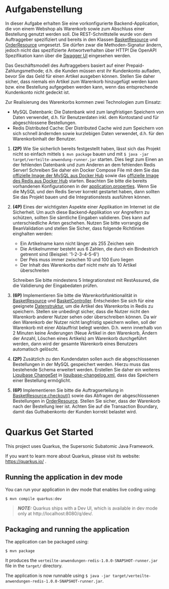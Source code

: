 # Aufgabenstellung
In dieser Aufgabe erhalten Sie eine vorkonfigurierte Backend-Application, die von einem Webshop als Warenkorb sowie zum Abschluss einer Bestellung genutzt werden soll.
Die REST-Schnittstelle wurde von dem Auftraggeber spezifiziert und bereits in den Klassen
[BasketResource](main/java/de/berlin/htw/boundary/BasketResource.java) und
[OrderResource](main/java/de/berlin/htw/boundary/OrderResource.java)
umgesetzt.
Sie dürfen zwar die Methoden-Signatur ändern, jedoch nicht das spezifizierte Antwortverhalten über HTTP! Die OpenAPI Spezifikation kann über die [Swagger UI](http://localhost:8080/q/swagger/)
eingesehen werden.

Das Geschäftsmodell des Auftraggebers basiert auf einer
Prepaid-Zahlungsmethode; d.h. die Kunden müssen erst ihr Kundenkonto aufladen, bevor Sie das Geld für einen Artikel ausgeben können. 
Stellen Sie daher sicher, dass niemals ein Artikel zum Warenkorb hinzugefügt werden kann bzw. eine Bestellung aufgegeben werden kann, wenn das entsprechende Kundenkonto nicht gedeckt ist.

Zur Realisierung des Warenkorbs kommen zwei Technologien zum Einsatz:
- MySQL Datenbank: Die Datenbank wird zum langfristigen Speichern von Daten verwendet,
d.h. für Benutzerdaten inkl. dem Kontostand und für abgeschlossene Bestellungen.
- Redis Distributed Cache: Der Distributed Cache wird zum Speichern von sich schnell ändernden
sowie kurzlebigen Daten verwendet, d.h. für den Warenkorbinhalt der Benutzer.

1.  **(2P)** Wie Sie sicherlich bereits festgestellt haben, lässt sich das Projekt nicht so einfach mittels ``$ mvn package`` bauen und mit ``$ java -jar target/verteilte-anwendung-runner.jar`` starten. Dies liegt zum Einen an der fehlenden Datenbank und zum Anderen an dem fehlenden Redis Server! Schreiben Sie daher ein Docker Compose File mit dem Sie das
[offizielle Image der MySQL aus Docker Hub](https://hub.docker.com/_/mysql) sowie das
[offizielle Image des Redis aus Docker Hub](https://hub.docker.com/_/redis)
starten. Beachten Sie bitte die bereits vorhandenen Konfigurationen in der 
[application.properties](main/resources/application.properties). Wenn Sie die MySQL und den Redis Server korrekt gestartet haben, dann sollten Sie das Projekt bauen und die Integrationstests ausführen können.

2.  **(4P)** Eines der wichtigsten Aspekte einer Applikation im Internet ist die Sicherheit. Um auch diese Backend-Applikation vor Angreifern zu schützen, sollten Sie sämtliche Eingaben validieren. Dies kann auf unterschiedliche Arten geschehen. Nutzen Sie bitte vorrangig die BeanValidation und stellen Sie Sicher, dass folgende Richtlinien einghalten werden:
    - Ein Artikelname kann nicht länger als 255 Zeichen sein
    - Die Artikelnummer besteht aus 6 Zahlen, die durch ein Bindestrich getrennt sind (Beispiel: '1-2-3-4-5-6')
    - Der Peis muss immer zwischen 10 und 100 Euro liegen
    - Der Inhalt des Warenkorbs darf nicht mehr als 10 Artikel überschreiten

    Schreiben Sie bitte mindestens 5 Integrationstest mit RestAssured, 
    die die Validierung der Eingabedaten prüfen.

3.  **(6P)** Implementieren Sie bitte die Warenkorbfunktionalität in
[BasketResource](main/java/de/berlin/htw/boundary/BasketResource.java) und
[BasketController](main/java/de/berlin/htw/control/BasketController.java).
Entscheiden Sie sich für eine geeignete [Datenstruktur](https://redis.io/docs/data-types/),
um die Artikel des Warenkorbs in Redis zu speichern.
Stellen sie unbedingt sicher, dass die Nutzer nicht den Warenkorb anderer Nutzer sehen 
oder überschreiben können.
Da wir den Warenkorb der Nutzer nicht langfristig speichern wollen,
soll der Warenkorb mit einer Ablauffrist belegt werden. 
D.h. wenn innerhalb von 2 Minuten keine Änderungen (Neue Artikel in den Warenkorb,
Ändern der Anzahl, Löschen eines Artikels) am Warenkorb durchgeführt werden,
dann wird der gesamte Warenkorb eines Benutzers automatisch gelöscht.

4.  **(2P)** Zusätzlich zu den Kundendaten sollen auch
die abgeschlossenen Bestellungen in der MySQL gespeichert werden.
Hierzu muss das bestehende Schema erweitert werden.
Erstellen Sie daher ein weiteres 
[Liquibase ChangeSet](https://docs.liquibase.com/concepts/changelogs/xml-format.html) in 
[liquibase-changelog.xml](backend/src/main/resources/META-INF/liquibase-changelog.xml), dass das Speichern einer Bestellung ermöglicht.

5.  **(6P)** Implementieren Sie bitte die Auftragserteilung in
[BasketResource.checkout()](main/java/de/berlin/htw/boundary/BasketResource.java) 
sowie das Abfragen der abgeschlossenen Bestellungen in
[OrderResource](main/java/de/berlin/htw/boundary/OrderResource.java).
Stellen Sie sicher, dass der Warenkorb nach der Bestellung leer ist.
Achten Sie auf die Transaction Boundary, damit
das Guthabenkonto der Kunden korrekt belastet wird. 


# Quarkus Get Started

This project uses Quarkus, the Supersonic Subatomic Java Framework.

If you want to learn more about Quarkus, please visit its website: https://quarkus.io/ .

## Running the application in dev mode

You can run your application in dev mode that enables live coding using:
```shell script
$ mvn compile quarkus:dev
```

> **_NOTE:_**  Quarkus ships with a Dev UI, which is available in dev mode only at http://localhost:8080/q/dev/.

## Packaging and running the application

The application can be packaged using:
```shell script
$ mvn package
```
It produces the `verteilte-anwendungen-redis-1.0.0-SNAPSHOT-runner.jar` file in the `target/` directory.

The application is now runnable using `$ java -jar target/verteilte-anwendungen-redis-1.0.0-SNAPSHOT-runner.jar`.
